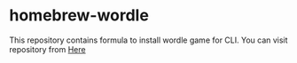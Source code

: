 # homebrew-wordle
This repository contains formula to install wordle game for CLI.
You can visit repository from [Here](https://github.com/ashish336b/wordle)
